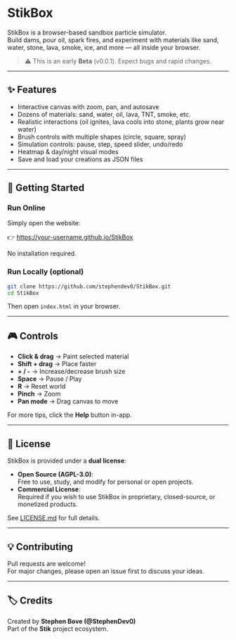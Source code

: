 # StikBox

StikBox is a browser-based sandbox particle simulator.  
Build dams, pour oil, spark fires, and experiment with materials like sand, water, stone, lava, smoke, ice, and more — all inside your browser.

> ⚠️ This is an early **Beta** (v0.0.1). Expect bugs and rapid changes.

---

## ✨ Features
- Interactive canvas with zoom, pan, and autosave
- Dozens of materials: sand, water, oil, lava, TNT, smoke, etc.
- Realistic interactions (oil ignites, lava cools into stone, plants grow near water)
- Brush controls with multiple shapes (circle, square, spray)
- Simulation controls: pause, step, speed slider, undo/redo
- Heatmap & day/night visual modes
- Save and load your creations as JSON files

---

## 🚀 Getting Started

### Run Online
Simply open the website:

👉 https://your-username.github.io/StikBox

No installation required.

### Run Locally (optional)
```bash
git clone https://github.com/stephendev0/StikBox.git
cd StikBox
```
Then open `index.html` in your browser.

---

## 🎮 Controls
- **Click & drag** → Paint selected material  
- **Shift + drag** → Place faster  
- **+ / -** → Increase/decrease brush size  
- **Space** → Pause / Play  
- **R** → Reset world  
- **Pinch** → Zoom  
- **Pan mode** → Drag canvas to move  

For more tips, click the **Help** button in-app.

---

## 📜 License
StikBox is provided under a **dual license**:

- **Open Source (AGPL-3.0)**:  
  Free to use, study, and modify for personal or open projects.
- **Commercial License**:  
  Required if you wish to use StikBox in proprietary, closed-source, or monetized products.

See [LICENSE.md](LICENSE.md) for full details.

---

## 💡 Contributing
Pull requests are welcome!  
For major changes, please open an issue first to discuss your ideas.

---

## 🏷️ Credits
Created by **Stephen Bove (@StephenDev0)**  
Part of the **Stik** project ecosystem.
